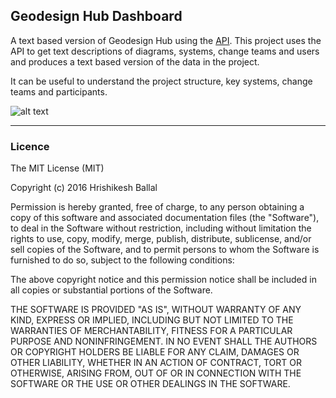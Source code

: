 ## Geodesign Hub Dashboard 
A text based version of Geodesign Hub using the [API](http://www.geodesignsupport.com/section/api/). This project uses the API to get text descriptions of diagrams, systems, change teams and users and produces a text based version of the data in the project. 

It can be useful to understand the project structure, key systems, change teams and participants. 

![alt text][logo]

[logo]: http://i.imgur.com/hKw7xBl.png "Minimal Geodesign Hub"


---
### Licence
The MIT License (MIT)

Copyright (c) 2016 Hrishikesh Ballal

Permission is hereby granted, free of charge, to any person obtaining a copy
of this software and associated documentation files (the "Software"), to deal
in the Software without restriction, including without limitation the rights
to use, copy, modify, merge, publish, distribute, sublicense, and/or sell
copies of the Software, and to permit persons to whom the Software is
furnished to do so, subject to the following conditions:

The above copyright notice and this permission notice shall be included in all
copies or substantial portions of the Software.

THE SOFTWARE IS PROVIDED "AS IS", WITHOUT WARRANTY OF ANY KIND, EXPRESS OR
IMPLIED, INCLUDING BUT NOT LIMITED TO THE WARRANTIES OF MERCHANTABILITY,
FITNESS FOR A PARTICULAR PURPOSE AND NONINFRINGEMENT. IN NO EVENT SHALL THE
AUTHORS OR COPYRIGHT HOLDERS BE LIABLE FOR ANY CLAIM, DAMAGES OR OTHER
LIABILITY, WHETHER IN AN ACTION OF CONTRACT, TORT OR OTHERWISE, ARISING FROM,
OUT OF OR IN CONNECTION WITH THE SOFTWARE OR THE USE OR OTHER DEALINGS IN THE
SOFTWARE.
